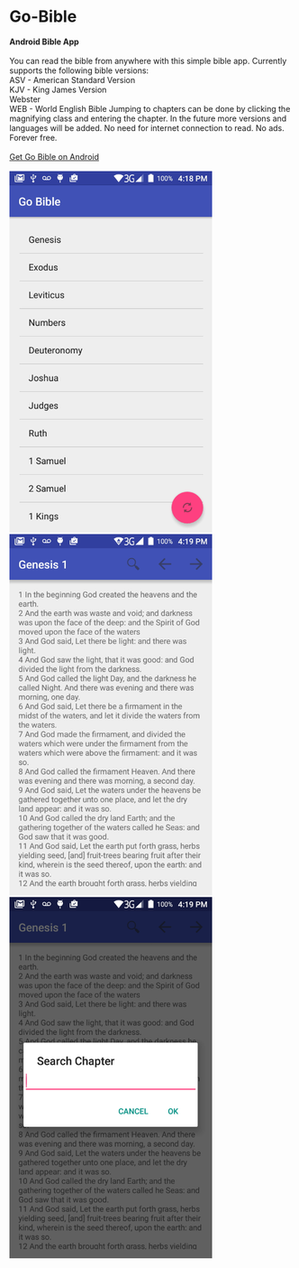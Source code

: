 # Go-Bible
<b>Android Bible App</b><br>
<br>You can read the bible from anywhere with this simple bible app. Currently supports the following bible versions:
<br>ASV - American Standard Version
<br>KJV - King James Version
<br>Webster
<br>WEB - World English Bible
Jumping to chapters can be done by clicking the magnifying class and entering the chapter. 
In the future more versions and languages will be added. No need for internet connection to read. No ads. Forever free.<br><br>
<a href="https://play.google.com/store/apps/details?id=com.goplaychess.gobible">Get Go Bible on Android</a><br>
<br>
<img src="/img/homeBible.png"  width="360" height="640" />
<img src="/img/readChapter.png"  width="360" height="640" />
<img src="/img/searchChapter.png"  width="360" height="640" />

